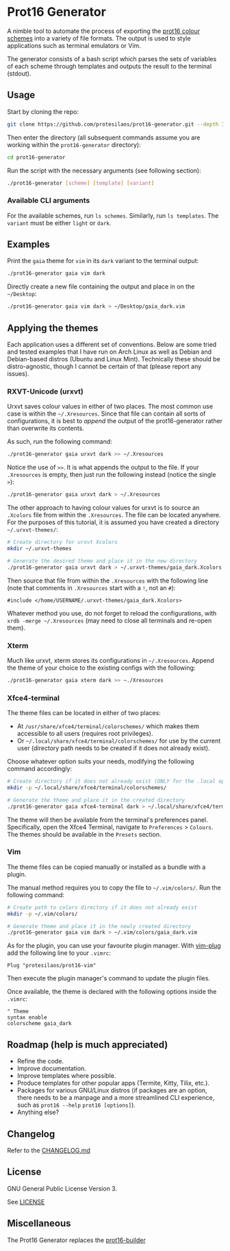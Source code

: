 # Prot16 Generator

A nimble tool to automate the process of exporting the [prot16 colour schemes](https://protesilaos.com/schemes) into a variety of file formats. The output is used to style applications such as terminal emulators or Vim.

The generator consists of a bash script which parses the sets of variables of each scheme through templates and outputs the result to the terminal (stdout).

## Usage

Start by cloning the repo:

```sh
git clone https://github.com/protesilaos/prot16-generator.git --depth 1
```

Then enter the directory (all subsequent commands assume you are working within the `prot16-generator` directory):

```sh
cd prot16-generator
```

Run the script with the necessary arguments (see following section):

```sh
./prot16-generator [scheme] [template] [variant]
```

### Available CLI arguments

For the available schemes, run `ls schemes`. Similarly, run `ls templates`. The `variant` must be either `light` or `dark`.

## Examples

Print the `gaia` theme for `vim` in its `dark` variant to the terminal output:

```sh
./prot16-generator gaia vim dark
```

Directly create a new file containing the output and place in on the `~/Desktop`:

```sh
./prot16-generator gaia vim dark > ~/Desktop/gaia_dark.vim
```

## Applying the themes

Each application uses a different set of conventions. Below are some tried and tested examples that I have run on Arch Linux as well as Debian and Debian-based distros (Ubuntu and Linux Mint). Technically these should be distro-agnostic, though I cannot be certain of that (please report any issues).

### RXVT-Unicode (urxvt)

Urxvt saves colour values in either of two places. The most common use case is within the `~/.Xresources`. Since that file can contain all sorts of configurations, it is best to *append* the output of the prot16-generator rather than overwrite its contents.

As such, run the following command:

```sh
./prot16-generator gaia urxvt dark >> ~/.Xresources
```

Notice the use of `>>`. It is what appends the output to the file. If your `.Xresources` is empty, then just run the following instead (notice the single `>`):

```sh
./prot16-generator gaia urxvt dark > ~/.Xresources
```

The other approach to having colour values for urxvt is to source an `.Xcolors` file from within the `.Xresources`. The file can be located anywhere. For the purposes of this tutorial, it is assumed you have created a directory `~/.urxvt-themes/`:

```sh
# Create directory for urxvt Xcolors
mkdir ~/.urxvt-themes

# Generate the desired theme and place it in the new directory
./prot16-generator gaia urxvt dark > ~/.urxvt-themes/gaia_dark.Xcolors
```

Then source that file from within the `.Xresources` with the following line (note that comments in `.Xresources` start with a `!`, not an `#`):

```
#include </home/USERNAME/.urxvt-themes/gaia_dark.Xcolors>
```

Whatever method you use, do not forget to reload the configurations, with `xrdb -merge ~/.Xresources` (may need to close all terminals and re-open them).

### Xterm

Much like urxvt, xterm stores its configurations in `~/.Xresources`. Append the theme of your choice to the existing configs with the following:

```sh
./prot16-generator gaia xterm dark >> ~./Xresources
```

### Xfce4-terminal

The theme files can be located in either of two places:

- At `/usr/share/xfce4/terminal/colorschemes/` which makes them accessible to all users (requires root privileges).
- Or `~/.local/share/xfce4/terminal/colorschemes/` for use by the current user (directory path needs to be created if it does not already exist).

Choose whatever option suits your needs, modifying the following command accordingly:

```sh
# Create directory if it does not already exist (ONLY for the .local option)
mkdir -p ~/.local/share/xfce4/terminal/colorschemes/

# Generate the theme and place it in the created directory
./prot16-generator gaia xfce4-terminal dark > ~/.local/share/xfce4/terminal/colorschemes/gaia_dark.theme
```

The theme will then be available from the terminal's preferences panel. Specifically, open the Xfce4 Terminal, navigate to `Preferences` > `Colours`. The themes should be available in the `Presets` section.

### Vim

The theme files can be copied manually or installed as a bundle with a plugin.

The manual method requires you to copy the file to `~/.vim/colors/`. Run the following command:

```sh
# Create path to colors directory if it does not already exist
mkdir -p ~/.vim/colors/

# Generate theme and place it in the newly created directory
./prot16-generator gaia vim dark > ~/.vim/colors/gaia_dark.vim
```

As for the plugin, you can use your favourite plugin manager. With [vim-plug](https://github.com/junegunn/vim-plug) add the following line to your `.vimrc`:

```vim
Plug "protesilaos/prot16-vim"
```

Then execute the plugin manager's command to update the plugin files.

Once available, the theme is declared with the following options inside the `.vimrc`:

```vim
" Theme
syntax enable
colorscheme gaia_dark
```

## Roadmap (help is much appreciated)

- Refine the code.
- Improve documentation.
- Improve templates where possible.
- Produce templates for other popular apps (Termite, Kitty, Tilix, etc.).
- Packages for various GNU/Linux distros (if packages are an option, there needs to be a manpage and a more streamlined CLI experience, such as `prot16 --help` `prot16 [options]`).
- Anything else?

## Changelog

Refer to the [CHANGELOG.md](https://github.com/protesilaos/prot16-generator/blob/master/CHANGELOG.md)

## License

GNU General Public License Version 3. 

See [LICENSE](https://github.com/protesilaos/prot16-generator/blob/master/LICENSE)

## Miscellaneous

The Prot16 Generator replaces the [prot16-builder](https://github.com/protesilaos/prot16-builder)
